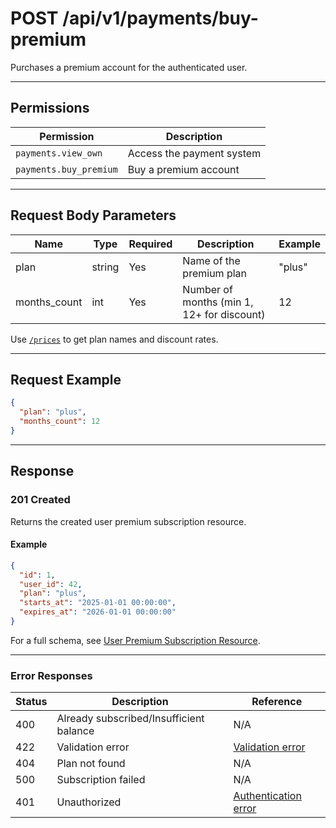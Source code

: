 # POST /api/v1/payments/buy-premium

Purchases a premium account for the authenticated user.


---

## Permissions
| Permission           | Description                        |
|----------------------|------------------------------------|
| `payments.view_own`  | Access the payment system          |
| `payments.buy_premium`| Buy a premium account              |

---

## Request Body Parameters
| Name         | Type   | Required | Description                                                                 | Example         |
|--------------|--------|----------|-----------------------------------------------------------------------------|-----------------|
| plan         | string | Yes      | Name of the premium plan                                                    | "plus"         |
| months_count | int    | Yes      | Number of months (min 1, 12+ for discount)                                  | 12              |

Use [`/prices`](prices.md) to get plan names and discount rates.

---

## Request Example
```json
{
  "plan": "plus",
  "months_count": 12
}
```

---

## Response

### 201 Created
Returns the created user premium subscription resource.

#### Example
```json
{
  "id": 1,
  "user_id": 42,
  "plan": "plus",
  "starts_at": "2025-01-01 00:00:00",
  "expires_at": "2026-01-01 00:00:00"
}
```

For a full schema, see [User Premium Subscription Resource](user_premium_subscription_resource.md).

---

### Error Responses
| Status | Description                | Reference                                      |
|--------|----------------------------|------------------------------------------------|
| 400    | Already subscribed/Insufficient balance | N/A                                 |
| 422    | Validation error           | [Validation error](../_globals/validation-errors.md) |
| 404    | Plan not found             | N/A                                            |
| 500    | Subscription failed        | N/A                                            |
| 401    | Unauthorized               | [Authentication error](../_globals/authentication-errors.md) |
